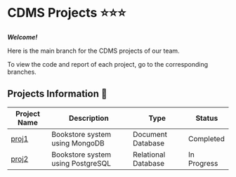 # CDMS Projects :star::star::star:

***Welcome!***

Here is the main branch for the CDMS projects of our team.

To view the code and report of each project, go to the corresponding branches.

## Projects Information :scroll:

| Project Name | Description                        | Type            | Status    
|--------------|------------------------------------|-----------------|-----------
| [proj1](https://github.com/kevinyao0901/CDMS/tree/Project1)        | Bookstore system using MongoDB       | Document Database | Completed 
| [proj2](https://github.com/kevinyao0901/CDMS/tree/Project2)        | Bookstore system using PostgreSQL         | Relational Database | In Progress 
